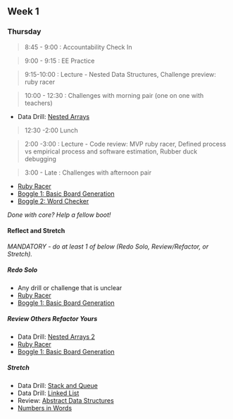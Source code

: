 ## Week 1

### Thursday

> 8:45 - 9:00 : Accountability Check In

> 9:00 - 9:15 : EE Practice

> 9:15-10:00 : Lecture - Nested Data Structures, Challenge preview: ruby racer

> 10:00 - 12:30 : Challenges with morning pair (one on one with teachers)

- Data Drill: [Nested Arrays](https://github.com/Devbootcamp/data-drill-nested-arrays-challenge)

> 12:30 -2:00 Lunch

> 2:00 -3:00 : Lecture - Code review: MVP ruby racer, Defined process vs empirical process and software estimation, Rubber duck debugging

> 3:00 - Late : Challenges with afternoon pair

- [Ruby Racer](https://github.com/Devbootcamp/ruby-racer-1-outrageous-fortune-challenge)
- [Boggle 1: Basic Board Generation](https://github.com/Devbootcamp/boggle-1-basic-board-generation-challenge)
- [Boggle 2: Word Checker](https://github.com/Devbootcamp/boggle-2-word-checker-challenge)

*Done with core? Help a fellow boot!*

#### Reflect and Stretch

*MANDATORY - do at least 1 of below (Redo Solo, Review/Refactor, or Stretch).*

##### Redo Solo

- Any drill or challenge that is unclear
- [Ruby Racer](https://github.com/Devbootcamp/ruby-racer-1-outrageous-fortune-challenge)
- [Boggle 1: Basic Board Generation](https://github.com/Devbootcamp/boggle-1-basic-board-generation-challenge)

##### Review Others Refactor Yours

- Data Drill: [Nested Arrays 2](https://github.com/Devbootcamp/nested-arrays-2-ruby-for-conversion-and-seeding-challenge)
- [Ruby Racer](https://github.com/Devbootcamp/ruby-racer-1-outrageous-fortune-challenge)
- [Boggle 1: Basic Board Generation](https://github.com/Devbootcamp/boggle-1-basic-board-generation-challenge)

##### Stretch

- Data Drill: [Stack and Queue](https://github.com/Devbootcamp/data-drill-stack-and-queue-challenge)
- Data Drill: [Linked List](https://github.com/Devbootcamp/data-drill-linked-list-challenge)
- Review: [Abstract Data Structures](https://github.com/Devbootcamp/review-abstract-data-structures-challenge)
- [Numbers in Words](https://github.com/Devbootcamp/numbers-in-words-challenge)



